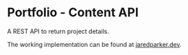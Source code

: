 # Portfolio - Content API

A REST API to return project details.

The working implementation can be found at [jaredparker.dev](https://jaredparker.dev).